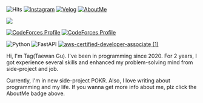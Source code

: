 ![Hits](https://hits.seeyoufarm.com/api/count/incr/badge.svg?url=https%3A%2F%2Fgithub.com%2FTaewan-Gu&count_bg=%23743DC8&title_bg=%23454545&icon=&icon_color=%23E7E7E7&title=hits&edge_flat=false)
[![Instagram](https://img.shields.io/badge/-Instagram-blue?style=round-square&logo=instagram&logoColor=white&link=https://www.instagram.com/twn.gg)](https://www.instagram.com/twn.gg)
[![Velog](https://img.shields.io/badge/-velog-brightgreen?style=round-square&logo=velog&logoColor=white&link=https://velog.io/@fksk94)](https://velog.io/@fksk94)
[![AboutMe](https://img.shields.io/badge/-AboutMe-important?style=round-square&logo=instapaper&logoColor=white&link=https://taewan.link)](https://taewan.link)

![](https://github-profile-trophy.vercel.app/?username=tagrn&column=4&margin-w=15&margin-h=15)

[![CodeForces Profile](https://cf.leed.at?id=guading)](https://codeforces.com/profile/guading)
[![CodeForces Profile](https://cf.leed.at?id=muvissum)](https://codeforces.com/profile/muvissum)

![Python](https://img.shields.io/badge/-Python-blue?style=for-the-badge&logo=python&logoColor=fff)
![FastAPI](https://img.shields.io/badge/-FastAPI-009485?style=for-the-badge&logo=fastapi&logoColor=fff)
[![aws-certified-developer-associate (1)](https://user-images.githubusercontent.com/68409255/203073558-94598522-a867-4b3e-9395-33b150444f04.png)](https://www.credly.com/badges/dedb275d-2387-43e9-a3e4-01451feac0e0/public_url)

Hi, I'm Tag(Taewan Gu). I've been in programming since 2020. For 2 years, I got experience several skills and enhanced my problem-solving mind from side-project and job.

Currently, I'm in new side-project POKR. Also, I love writing about programming and my life. If you wanna get more info about me, plz click the AboutMe badge above.




